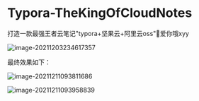 # Typora-TheKingOfCloudNotes
打造一款最强王者云笔记"typora+坚果云+阿里云oss"💖爱你哦xyy

![image-20211203234617357](https://bucket-hg.oss-cn-shanghai.aliyuncs.com/img/image-20211203234617357.png)

最终效果如下：

![image-20211211093811686](https://bucket-hg.oss-cn-shanghai.aliyuncs.com/img/image-20211211093811686.png)

![image-20211211093958839](https://bucket-hg.oss-cn-shanghai.aliyuncs.com/img/image-20211211093958839.png)

